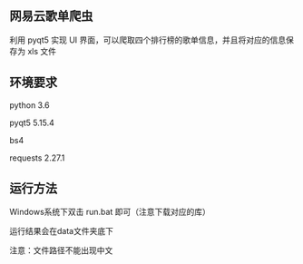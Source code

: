 ## 网易云歌单爬虫

利用 pyqt5 实现 UI 界面，可以爬取四个排行榜的歌单信息，并且将对应的信息保存为 xls 文件

## 环境要求
python 3.6

pyqt5 5.15.4

bs4

requests 2.27.1

## 运行方法
Windows系统下双击 run.bat 即可（注意下载对应的库）

运行结果会在data文件夹底下

注意：文件路径不能出现中文
